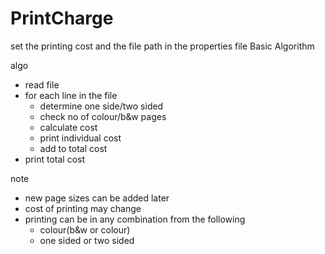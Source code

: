 # PrintCharge
set the printing cost and the file path in the properties file
Basic Algorithm

algo
- read file
- for each line in the file
  - determine one side/two sided
  - check no of colour/b&w pages
  - calculate cost
  - print individual cost
  - add to total cost
- print total cost

note
- new page sizes can be added later
- cost of printing may change
- printing can be in any combination from the following
  - colour(b&w or colour)
  - one sided or two sided
